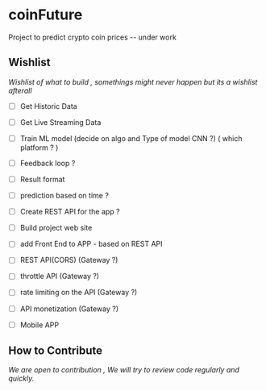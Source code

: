 # coinFuture
Project to predict crypto coin prices -- under work 

## Wishlist 
_Wishlist of what to build , somethings might never happen but its a wishlist afterall_
- [ ] Get Historic Data 
- [ ] Get Live Streaming Data 
- [ ] Train ML model (decide on algo and Type of model CNN ?) ( which platform ? )
- [ ] Feedback loop ?
- [ ] Result format
- [ ] prediction based on time ?
- [ ] Create REST API for the app ?
- [ ] Build project web site 
- [ ] add Front End to APP - based on REST API 
- [ ] REST API(CORS) (Gateway ?)
- [ ] throttle API (Gateway ?)
- [ ] rate limiting on the API (Gateway ?)
- [ ] API monetization (Gateway ?)
- [ ] Mobile APP 


## How to Contribute 
_We are open to contribution , We will try to review code regularly and quickly._
